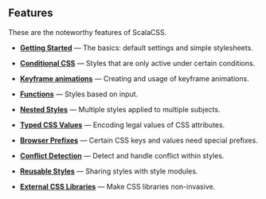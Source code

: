 ## Features


These are the noteworthy features of ScalaCSS.


* **[Getting Started](basics.md)** —
The basics: default settings and simple stylesheets.

* **[Conditional CSS](cond.md)** —
Styles that are only active under certain conditions.

* **[Keyframe animations](keyframes.md)** —
Creating and usage of keyframe animations.

* **[Functions](stylef.md)** —
Styles based on input.

* **[Nested Styles](nested.md)** —
Multiple styles applied to multiple subjects.

* **[Typed CSS Values](typed-values.md)** —
Encoding legal values of CSS attributes.

* **[Browser Prefixes](prefixes.md)** —
Certain CSS keys and values need special prefixes.

* **[Conflict Detection](conflict.md)** —
Detect and handle conflict within styles.

* **[Reusable Styles](reuse.md)** —
Sharing styles with style modules.

* **[External CSS Libraries](extern.md)** —
Make CSS libraries non-invasive.
